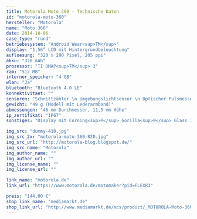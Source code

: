```yaml
---
title: Motorola Moto 360 - Technische Daten
id: "motorola-moto-360"
hersteller: "Motorola"
name: "Moto 360"
date: 2014-10-06
case_type: "rund"
betriebssystem: "Android Wear<sup>TM</sup>"
display: "1,56” LCD mit Hintergrundbeleuchtung"
aufloesung: "320 x 290 Pixel, 205 ppi"
akku: "320 mAh"
prozessor: "TI OMAP<sup>TM</sup> 3"
ram: "512 MB"
interner_speicher: "4 GB"
wlan: "Ja"
bluetooth: "Bluetooth 4.0 LE"
konnektivitaet: ""
sensoren: "Schrittzähler \n Umgebungslichtsensor \n Optischer Pulsmesser (PPG)"
gewicht: "49 g (Modell mit Lederarmband)"
abmessungen: "46 mm Durchmesser, 11,5 mm Höhe"
ip_zertifikat: "IP67"
sonstiges: "Display mit Corning<sup>®</sup> Gorilla<sup>®</sup> Glass 3, Eine physische Taste, Vibrationsmotor, Zwei Mikrofone"

img_src: "dummy-410.jpg"
img_src_2x: "motorola-moto-360-820.jpg"
img_src_url: "http://motorola-blog.blogspot.de/"
img_src_name: "Motorola"
img_author_name: ""
img_author_url: ""
img_license_name: ""
img_license_url: ""

link_name: "motorola.de"
link_url: "https://www.motorola.de/motomaker?pid=FLEXR3"

preis: "144,00 €"
shop_link_name: "mediamarkt.de"
shop_link_url: "http://www.mediamarkt.de/mcs/product/_MOTOROLA-Moto-360%E2%84%A2-Smart-Watch-hell-mit-Lederarmband,48353,1479037.html?langId=-3"
---
```

